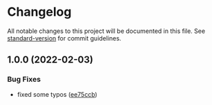 # Changelog

All notable changes to this project will be documented in this file. See [standard-version](https://github.com/conventional-changelog/standard-version) for commit guidelines.

## 1.0.0 (2022-02-03)


### Bug Fixes

* fixed some typos ([ee75ccb](https://github.com/bkings/todododo/commit/ee75ccbc60cc76551d8ffe3865ce723ecec8f694))
